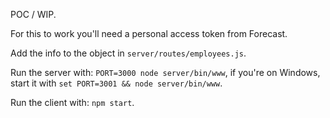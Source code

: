 POC / WIP.

For this to work you'll need a personal access token from Forecast.

Add the info to the object in `server/routes/employees.js`.

Run the server with: `PORT=3000 node server/bin/www`, if you're on Windows, start it with `set PORT=3001 && node server/bin/www`.

Run the client with: `npm start`.
